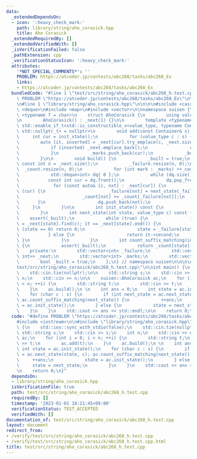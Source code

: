 ```yaml
---
data:
  _extendedDependsOn:
  - icon: ':heavy_check_mark:'
    path: library/string/aho_corasick.hpp
    title: Aho Corasick
  _extendedRequiredBy: []
  _extendedVerifiedWith: []
  _isVerificationFailed: false
  _pathExtension: cpp
  _verificationStatusIcon: ':heavy_check_mark:'
  attributes:
    '*NOT_SPECIAL_COMMENTS*': ''
    PROBLEM: https://atcoder.jp/contests/abc268/tasks/abc268_Ex
    links:
    - https://atcoder.jp/contests/abc268/tasks/abc268_Ex
  bundledCode: "#line 1 \"test/src/string/aho_corasick/abc268_h.test.cpp\"\n#define\
    \ PROBLEM \"https://atcoder.jp/contests/abc268/tasks/abc268_Ex\"\n\n#include <iostream>\n\
    \n#line 1 \"library/string/aho_corasick.hpp\"\n\n\n\n#include <cassert>\n#include\
    \ <deque>\n#include <map>\n#include <vector>\n\nnamespace suisen {\n    template\
    \ <typename T = char>\n    struct AhoCorasick {\n        using value_type = T;\n\
    \n        AhoCorasick() : _next(1) {}\n\n        template <typename Container,\
    \ std::enable_if_t<std::is_constructible_v<value_type, typename Container::value_type>,\
    \ std::nullptr_t> = nullptr>\n        void add(const Container& s) {\n       \
    \     int cur = init_state();\n            for (value_type c : s) {\n        \
    \        auto [it, inserted] = _next[cur].try_emplace(c, _next.size());\n    \
    \            if (inserted) _next.emplace_back();\n                cur = it->second;\n\
    \            }\n            _marks.push_back(cur);\n            _built = false;\n\
    \        }\n\n        void build() {\n            _built = true;\n           \
    \ const int n = _next.size();\n            _failure.resize(n, 0);\n          \
    \  _count.resize(n, 0);\n            for (int mark : _marks) ++_count[mark];\n\
    \            std::deque<int> dq{ 0 };\n            while (dq.size()) {\n     \
    \           const int cur = dq.front();\n                dq.pop_front();\n   \
    \             for (const auto& [c, nxt] : _next[cur]) {\n                    if\
    \ (cur) {\n                        _failure[nxt] = next_state(_failure[cur], c);\n\
    \                        _count[nxt] += _count[_failure[nxt]];\n             \
    \       }\n                    dq.push_back(nxt);\n                }\n       \
    \     }\n        }\n\n        int init_state() const {\n            return 0;\n\
    \        }\n        int next_state(int state, value_type c) const {\n        \
    \    assert(_built);\n            while (true) {\n                if (auto it\
    \ = _next[state].find(c); it == _next[state].end()) {\n                    if\
    \ (state == 0) return 0;\n                    state = _failure[state];\n     \
    \           } else {\n                    return it->second;\n               \
    \ }\n            }\n        }\n        int count_suffix_matching(int state) const\
    \ {\n            assert(_built);\n            return _count[state];\n        }\n\
    \    private:\n        std::vector<int> _failure;\n        std::vector<std::map<value_type,\
    \ int>> _next;\n        std::vector<int> _marks;\n        std::vector<int> _count;\n\
    \        bool _built = true;\n    };\n} // namespace suisen\n\n\n\n#line 6 \"\
    test/src/string/aho_corasick/abc268_h.test.cpp\"\n\nint main() {\n    std::ios::sync_with_stdio(false);\n\
    \    std::cin.tie(nullptr);\n\n    std::string s;\n    std::cin >> s;\n    int\
    \ n;\n    std::cin >> n;\n\n    suisen::AhoCorasick ac;\n    for (int i = 0; i\
    \ < n; ++i) {\n        std::string t;\n        std::cin >> t;\n        ac.add(t);\n\
    \    }\n    ac.build();\n \n    int ans = 0;\n    int state = ac.init_state();\n\
    \    for (char c : s) {\n        if (int next_state = ac.next_state(state, c);\
    \ ac.count_suffix_matching(next_state)) {\n            ++ans;\n            state\
    \ = ac.init_state();\n        } else {\n            state = next_state;\n    \
    \    }\n    }\n    std::cout << ans << std::endl;\n\n    return 0;\n}\n"
  code: "#define PROBLEM \"https://atcoder.jp/contests/abc268/tasks/abc268_Ex\"\n\n\
    #include <iostream>\n\n#include \"library/string/aho_corasick.hpp\"\n\nint main()\
    \ {\n    std::ios::sync_with_stdio(false);\n    std::cin.tie(nullptr);\n\n   \
    \ std::string s;\n    std::cin >> s;\n    int n;\n    std::cin >> n;\n\n    suisen::AhoCorasick\
    \ ac;\n    for (int i = 0; i < n; ++i) {\n        std::string t;\n        std::cin\
    \ >> t;\n        ac.add(t);\n    }\n    ac.build();\n \n    int ans = 0;\n   \
    \ int state = ac.init_state();\n    for (char c : s) {\n        if (int next_state\
    \ = ac.next_state(state, c); ac.count_suffix_matching(next_state)) {\n       \
    \     ++ans;\n            state = ac.init_state();\n        } else {\n       \
    \     state = next_state;\n        }\n    }\n    std::cout << ans << std::endl;\n\
    \n    return 0;\n}"
  dependsOn:
  - library/string/aho_corasick.hpp
  isVerificationFile: true
  path: test/src/string/aho_corasick/abc268_h.test.cpp
  requiredBy: []
  timestamp: '2023-01-01 18:21:45+09:00'
  verificationStatus: TEST_ACCEPTED
  verifiedWith: []
documentation_of: test/src/string/aho_corasick/abc268_h.test.cpp
layout: document
redirect_from:
- /verify/test/src/string/aho_corasick/abc268_h.test.cpp
- /verify/test/src/string/aho_corasick/abc268_h.test.cpp.html
title: test/src/string/aho_corasick/abc268_h.test.cpp
---
```

